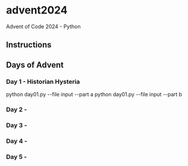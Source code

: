 # advent2024

Advent of Code 2024 - Python

## Instructions

## Days of Advent

### Day 1 - Historian Hysteria

python day01.py --file input --part a
python day01.py --file input --part b

### Day 2 - 
### Day 3 - 
### Day 4 - 
### Day 5 - 
